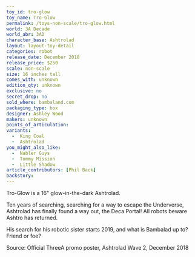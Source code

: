 ```yaml
---
toy_id: tro-glow
toy_name: Tro-Glow
permalink: /toys-non-scale/tro-glow.html
world: 3A Decade
world_abr: 3AD
character_base: Ashtrolad
layout: layout-toy-detail
categories: robot
release_date: December 2018
release_price: $250
scale: non-scale
size: 16 inches tall
comes_with: unknown
edition_qty: unknown
exclusive: no
secret_drop: no
sold_where: bambaland.com
packaging_type: box
designer: Ashley Wood
makers: unknown
points_of_articulation:
variants: 
  -  King Coal
  -  Ashtrolad
you_might_also_like:
  -  Nabler Guys
  -  Tommy Mission
  -  Little Shadow  
article_contributors: [Phil Back]
backstory:
---
```

Tro-Glow is a 16" glow-in-the-dark Ashtrolad.

Ten years of searching, searching for a way to escape the Underverse, Ashtrolad has finally found a way out, the Deca Portal! All robots beware Ashtro has returned.

His search for his robotic sister starts 2019, and what is Bambalad up to? Friend or foe?

Source: Official ThreeA promo poster, Ashtrolad Wave 2, December 2018 